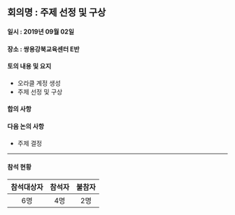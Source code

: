 ## 회의명 : 주제 선정 및 구상

#### 일시 : 2019년 09월 02일

#### 장소 : 쌍용강북교육센터 E반

#### 토의 내용 및 요지
   - 오라클 계정 생성
   - 주제 선정 및 구상
   
#### 합의 사항
    
#### 다음 논의 사항
   - 주제 결정
---
#### 참석 현황
| 참석대상자 | 참석자 | 불참자 |
|:--------:|:--------:|:--------:|
| 6명 | 4명 | 2명 |

